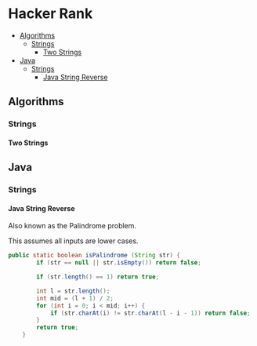 Hacker Rank
===========

* [Algorithms](#algorithms)
  * [Strings](#strings)
    * [Two Strings](#two-strings)
* [Java](#java)
  * [Strings](#strings)
    * [Java String Reverse](#java-string-reverse)


## Algorithms
### Strings
#### Two Strings



## Java
### Strings
#### Java String Reverse
Also known as the Palindrome problem.

This assumes all inputs are lower cases.
```java
public static boolean isPalindrome (String str) {
        if (str == null || str.isEmpty()) return false;

        if (str.length() == 1) return true;

        int l = str.length();
        int mid = (l + 1) / 2;
        for (int i = 0; i < mid; i++) {
            if (str.charAt(i) != str.charAt(l - i - 1)) return false;
        }
        return true;
    }
```
